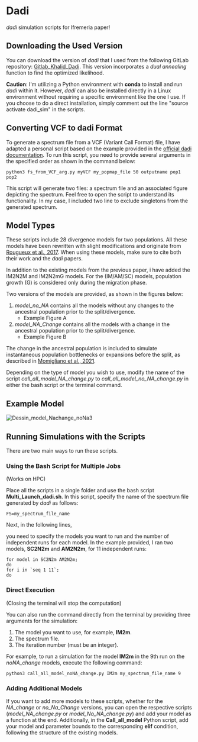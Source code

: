 # Dadi

 *dadi* simulation scripts for Ifremeria paper!

## Downloading the Used Version
You can download the version of *dadi* that I used from the following GitLab repository: [Gitlab_Khalid_Dadi](https://gitlab.mbb.univ-montp2.fr/khalid/dadi/-/tree/master). This version incorporates a *dual annealing* function to find the optimized likelihood.

**Caution**: I'm utilizing a Python environment with **conda** to install and run *dadi* within it. However, *dadi* can also be installed directly in a Linux environment without requiring a specific environment like the one I use. If you choose to do a direct installation, simply comment out the line "source activate dadi_sim" in the scripts.

## Converting VCF to dadi Format
To generate a spectrum file from a VCF (Variant Call Format) file, I have adapted a personal script based on the example provided in the [official dadi documentation](https://dadi.readthedocs.io/en/latest/user-guide/importing-data/). To run this script, you need to provide several arguments in the specified order as shown in the command below:

``` 
python3 fs_from_VCF_arg.py myVCF my_popmap_file 50 outputname pop1 pop2 
``` 

This script will generate two files: a spectrum file and an associated figure depicting the spectrum. Feel free to open the script to understand its functionality. 
In my case, I included two line to exclude singletons from the generated spectrum.

## Model Types
These scripts include 28 divergence models for two populations. All these models have been rewritten with slight modifications and originate from [Rougueux et al., 2017](https://doi.org/10.1093/gbe/evx150). When using these models, make sure to cite both their work and the *dadi* papers.

In addition to the existing models from the previous paper, i have added the IM2N2M and IM2N2mG models. For the (IM/AM/SC) models, population growth (G) is considered only during the migration phase.

Two versions of the models are provided, as shown in the figures below:
1. *model_no_NA* contains all the models without any changes to the ancestral population prior to the split/divergence.
   - Example Figure A
2. *model_NA_Change* contains all the models with a change in the ancestral population prior to the split/divergence.
   - Example Figure B

The change in the ancestral population is included to simulate instantaneous population bottlenecks or expansions before the split, as described in [Momigliano et al., 2021](https://doi.org/10.1093/molbev/msab047).

Depending on the type of model you wish to use, modify the name of the script *call_all_model_NA_change.py* to *call_all_model_no_NA_change.py* in either the bash script or the terminal command.

## Example Model
![Dessin_model_Nachange_noNa3](https://github.com/Atranluy/Scripts-Ifremeria/assets/84977797/442131fa-3175-453f-be86-c8af1ff0440b)

## Running Simulations with the Scripts
There are two main ways to run these scripts.

### Using the Bash Script for Multiple Jobs 
(Works on HPC)

Place all the scripts in a single folder and use the bash script **Multi_Launch_dadi.sh**. In this script, specify the name of the spectrum file generated by *dadi* as follows:

``` 
FS=my_spectrum_file_name
``` 

Next, in the following lines,

you need to specify the models you want to run and the number of independent runs for each model. In the example provided, I ran two models, **SC2N2m** and **AM2N2m**, for 11 independent runs:

``` 
for model in SC2N2m AM2N2m;
do
for i in `seq 1 11`;
do
``` 

### Direct Execution 
(Closing the terminal will stop the computation)

You can also run the command directly from the terminal by providing three arguments for the simulation:

1. The model you want to use, for example, **IM2m**.
2. The spectrum file.
3. The iteration number (must be an integer).

For example, to run a simulation for the model **IM2m** in the 9th run on the *noNA_change* models, execute the following command:

```
python3 call_all_model_noNA_change.py IM2m my_spectrum_file_name 9 
```

### Adding Additional Models
If you want to add more models to these scripts, whether for the *NA_change* or *no_Na_Change* versions, you can open the respective scripts (*model_NA_change.py* or *model_No_NA_change.py*) and add your model as a function at the end. Additionally, in the **Call_all_model** Python script, add your model and parameter bounds to the corresponding **elif** condition, following the structure of the existing models.

